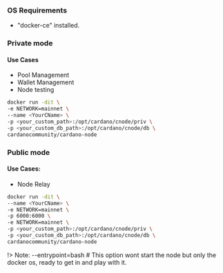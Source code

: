 ### OS Requirements

- "docker-ce" installed.

### Private mode

#### Use Cases

- Pool Management
- Wallet Management
- Node testing

```bash
docker run -dit \
-e NETWORK=mainnet \
--name <YourCName> \
-p <your_custom_path>:/opt/cardano/cnode/priv \
-p <your_custom_db_path>:/opt/cardano/cnode/db \
cardanocommunity/cardano-node 
```

### Public mode

#### Use Cases:

- Node Relay

```bash
docker run -dit \ 
--name <YourCName> \
-e NETWORK=mainnet \
-p 6000:6000 \
-e NETWORK=mainnet \
-p <your_custom_path>:/opt/cardano/cnode/priv \
-p <your_custom_db_path>:/opt/cardano/cnode/db \
cardanocommunity/cardano-node
```

!> Note: --entrypoint=bash       # This option wont start the node but only the docker os, ready to get in and play with it.
